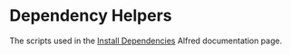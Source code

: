 # Dependency Helpers

The scripts used in the [Install Dependencies](https://www.alfredapp.com/help/kb/install-dependencies) Alfred documentation page.

